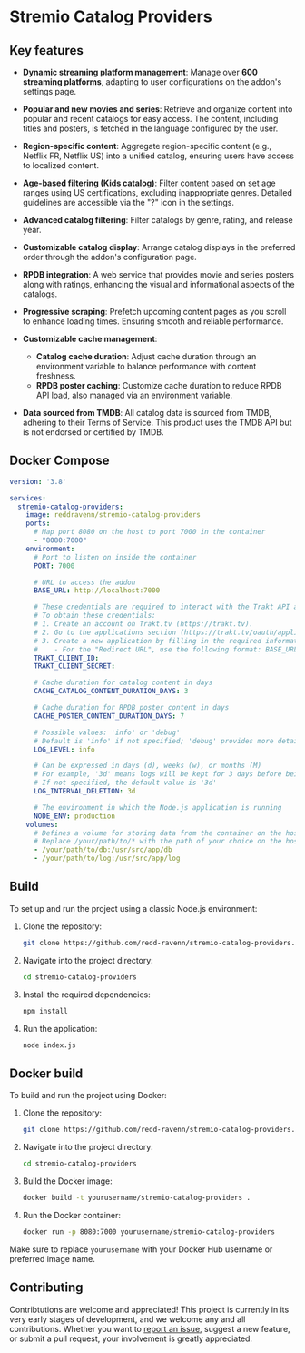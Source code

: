 # Stremio Catalog Providers

## Key features

- **Dynamic streaming platform management**: Manage over **600 streaming platforms**, adapting to user configurations on the addon's settings page.

- **Popular and new movies and series**: Retrieve and organize content into popular and recent catalogs for easy access. The content, including titles and posters, is fetched in the language configured by the user.

- **Region-specific content**: Aggregate region-specific content (e.g., Netflix FR, Netflix US) into a unified catalog, ensuring users have access to localized content.

- **Age-based filtering (Kids catalog)**: Filter content based on set age ranges using US certifications, excluding inappropriate genres. Detailed guidelines are accessible via the "?" icon in the settings.

- **Advanced catalog filtering**: Filter catalogs by genre, rating, and release year.

- **Customizable catalog display**: Arrange catalog displays in the preferred order through the addon's configuration page.

- **RPDB integration**: A web service that provides movie and series posters along with ratings, enhancing the visual and informational aspects of the catalogs.

- **Progressive scraping**: Prefetch upcoming content pages as you scroll to enhance loading times. Ensuring smooth and reliable performance.

- **Customizable cache management**:
  - **Catalog cache duration**: Adjust cache duration through an environment variable to balance performance with content freshness.
  - **RPDB poster caching**: Customize cache duration to reduce RPDB API load, also managed via an environment variable.

- **Data sourced from TMDB**: All catalog data is sourced from TMDB, adhering to their Terms of Service. This product uses the TMDB API but is not endorsed or certified by TMDB. 

## Docker Compose

```yaml
version: '3.8'

services:
  stremio-catalog-providers:
    image: reddravenn/stremio-catalog-providers
    ports:
      # Map port 8080 on the host to port 7000 in the container
      - "8080:7000"
    environment:
      # Port to listen on inside the container
      PORT: 7000

      # URL to access the addon
      BASE_URL: http://localhost:7000

      # These credentials are required to interact with the Trakt API and access its services.
      # To obtain these credentials:
      # 1. Create an account on Trakt.tv (https://trakt.tv).
      # 2. Go to the applications section (https://trakt.tv/oauth/applications).
      # 3. Create a new application by filling in the required information (name, description, etc.).
      #    - For the "Redirect URL", use the following format: BASE_URL + /callback (e.g., http://localhost:7000/callback).
      TRAKT_CLIENT_ID:
      TRAKT_CLIENT_SECRET:

      # Cache duration for catalog content in days
      CACHE_CATALOG_CONTENT_DURATION_DAYS: 3

      # Cache duration for RPDB poster content in days
      CACHE_POSTER_CONTENT_DURATION_DAYS: 7

      # Possible values: 'info' or 'debug'
      # Default is 'info' if not specified; 'debug' provides more detailed logs
      LOG_LEVEL: info

      # Can be expressed in days (d), weeks (w), or months (M)
      # For example, '3d' means logs will be kept for 3 days before being deleted
      # If not specified, the default value is '3d'
      LOG_INTERVAL_DELETION: 3d

      # The environment in which the Node.js application is running
      NODE_ENV: production      
    volumes:
      # Defines a volume for storing data from the container on the host.
      # Replace /your/path/to/* with the path of your choice on the host where you want to store the data.
      - /your/path/to/db:/usr/src/app/db
      - /your/path/to/log:/usr/src/app/log
```

## Build

To set up and run the project using a classic Node.js environment:

1. Clone the repository:
    ```bash
    git clone https://github.com/redd-ravenn/stremio-catalog-providers.git
    ```

2. Navigate into the project directory:
    ```bash
    cd stremio-catalog-providers
    ```

3. Install the required dependencies:
    ```bash
    npm install
    ```

4. Run the application:
    ```bash
    node index.js
    ```

## Docker build

To build and run the project using Docker:

1. Clone the repository:
    ```bash
    git clone https://github.com/redd-ravenn/stremio-catalog-providers.git
    ```

2. Navigate into the project directory:
    ```bash
    cd stremio-catalog-providers
    ```

3. Build the Docker image:
    ```bash
    docker build -t yourusername/stremio-catalog-providers .
    ```

4. Run the Docker container:
    ```bash
    docker run -p 8080:7000 yourusername/stremio-catalog-providers
    ```

Make sure to replace `yourusername` with your Docker Hub username or preferred image name.

## Contributing
Contribtutions are welcome and appreciated! This project is currently in its very early stages of development, and we welcome any and all contributions. Whether you want to [report an issue](https://github.com/redd-ravenn/stremio-catalog-providers/issues), suggest a new feature, or submit a pull request, your involvement is greatly appreciated.
